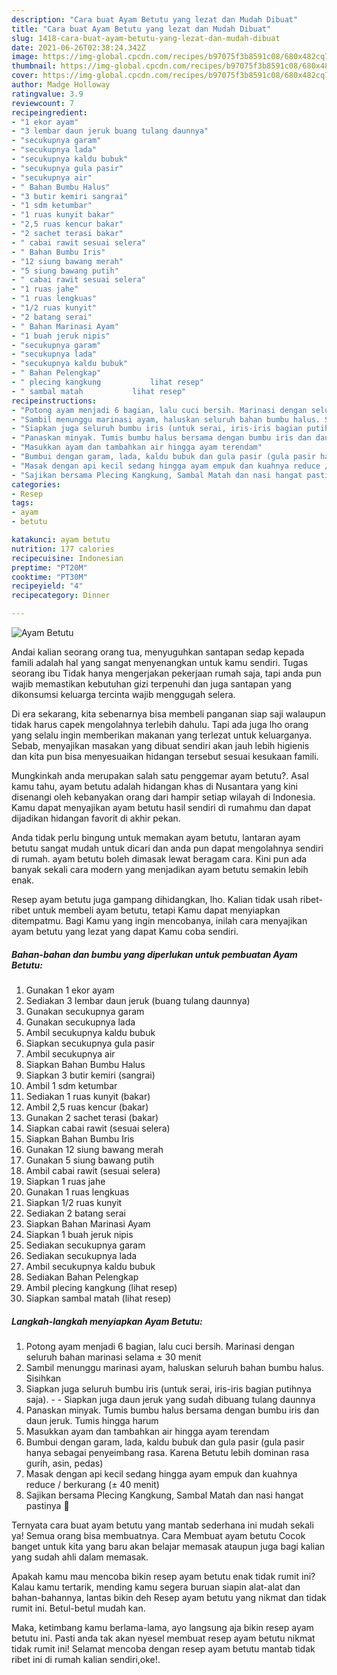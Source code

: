 ```yaml
---
description: "Cara buat Ayam Betutu yang lezat dan Mudah Dibuat"
title: "Cara buat Ayam Betutu yang lezat dan Mudah Dibuat"
slug: 1418-cara-buat-ayam-betutu-yang-lezat-dan-mudah-dibuat
date: 2021-06-26T02:38:24.342Z
image: https://img-global.cpcdn.com/recipes/b97075f3b8591c08/680x482cq70/ayam-betutu-foto-resep-utama.jpg
thumbnail: https://img-global.cpcdn.com/recipes/b97075f3b8591c08/680x482cq70/ayam-betutu-foto-resep-utama.jpg
cover: https://img-global.cpcdn.com/recipes/b97075f3b8591c08/680x482cq70/ayam-betutu-foto-resep-utama.jpg
author: Madge Holloway
ratingvalue: 3.9
reviewcount: 7
recipeingredient:
- "1 ekor ayam"
- "3 lembar daun jeruk buang tulang daunnya"
- "secukupnya garam"
- "secukupnya lada"
- "secukupnya kaldu bubuk"
- "secukupnya gula pasir"
- "secukupnya air"
- " Bahan Bumbu Halus"
- "3 butir kemiri sangrai"
- "1 sdm ketumbar"
- "1 ruas kunyit bakar"
- "2,5 ruas kencur bakar"
- "2 sachet terasi bakar"
- " cabai rawit sesuai selera"
- " Bahan Bumbu Iris"
- "12 siung bawang merah"
- "5 siung bawang putih"
- " cabai rawit sesuai selera"
- "1 ruas jahe"
- "1 ruas lengkuas"
- "1/2 ruas kunyit"
- "2 batang serai"
- " Bahan Marinasi Ayam"
- "1 buah jeruk nipis"
- "secukupnya garam"
- "secukupnya lada"
- "secukupnya kaldu bubuk"
- " Bahan Pelengkap"
- " plecing kangkung           lihat resep"
- " sambal matah           lihat resep"
recipeinstructions:
- "Potong ayam menjadi 6 bagian, lalu cuci bersih. Marinasi dengan seluruh bahan marinasi selama ± 30 menit"
- "Sambil menunggu marinasi ayam, haluskan seluruh bahan bumbu halus. Sisihkan"
- "Siapkan juga seluruh bumbu iris (untuk serai, iris-iris bagian putihnya saja).  Siapkan juga daun jeruk yang sudah dibuang tulang daunnya"
- "Panaskan minyak. Tumis bumbu halus bersama dengan bumbu iris dan daun jeruk. Tumis hingga harum"
- "Masukkan ayam dan tambahkan air hingga ayam terendam"
- "Bumbui dengan garam, lada, kaldu bubuk dan gula pasir (gula pasir hanya sebagai penyeimbang rasa. Karena Betutu lebih dominan rasa gurih, asin, pedas)"
- "Masak dengan api kecil sedang hingga ayam empuk dan kuahnya reduce / berkurang (± 40 menit)"
- "Sajikan bersama Plecing Kangkung, Sambal Matah dan nasi hangat pastinya 🤭"
categories:
- Resep
tags:
- ayam
- betutu

katakunci: ayam betutu 
nutrition: 177 calories
recipecuisine: Indonesian
preptime: "PT20M"
cooktime: "PT30M"
recipeyield: "4"
recipecategory: Dinner

---
```



![Ayam Betutu](https://img-global.cpcdn.com/recipes/b97075f3b8591c08/680x482cq70/ayam-betutu-foto-resep-utama.jpg)

Andai kalian seorang orang tua, menyuguhkan santapan sedap kepada famili adalah hal yang sangat menyenangkan untuk kamu sendiri. Tugas seorang ibu Tidak hanya mengerjakan pekerjaan rumah saja, tapi anda pun wajib memastikan kebutuhan gizi terpenuhi dan juga santapan yang dikonsumsi keluarga tercinta wajib menggugah selera.

Di era  sekarang, kita sebenarnya bisa membeli panganan siap saji walaupun tidak harus capek mengolahnya terlebih dahulu. Tapi ada juga lho orang yang selalu ingin memberikan makanan yang terlezat untuk keluarganya. Sebab, menyajikan masakan yang dibuat sendiri akan jauh lebih higienis dan kita pun bisa menyesuaikan hidangan tersebut sesuai kesukaan famili. 



Mungkinkah anda merupakan salah satu penggemar ayam betutu?. Asal kamu tahu, ayam betutu adalah hidangan khas di Nusantara yang kini disenangi oleh kebanyakan orang dari hampir setiap wilayah di Indonesia. Kamu dapat menyajikan ayam betutu hasil sendiri di rumahmu dan dapat dijadikan hidangan favorit di akhir pekan.

Anda tidak perlu bingung untuk memakan ayam betutu, lantaran ayam betutu sangat mudah untuk dicari dan anda pun dapat mengolahnya sendiri di rumah. ayam betutu boleh dimasak lewat beragam cara. Kini pun ada banyak sekali cara modern yang menjadikan ayam betutu semakin lebih enak.

Resep ayam betutu juga gampang dihidangkan, lho. Kalian tidak usah ribet-ribet untuk membeli ayam betutu, tetapi Kamu dapat menyiapkan ditempatmu. Bagi Kamu yang ingin mencobanya, inilah cara menyajikan ayam betutu yang lezat yang dapat Kamu coba sendiri.

<!--inarticleads1-->

##### Bahan-bahan dan bumbu yang diperlukan untuk pembuatan Ayam Betutu:

1. Gunakan 1 ekor ayam
1. Sediakan 3 lembar daun jeruk (buang tulang daunnya)
1. Gunakan secukupnya garam
1. Gunakan secukupnya lada
1. Ambil secukupnya kaldu bubuk
1. Siapkan secukupnya gula pasir
1. Ambil secukupnya air
1. Siapkan  Bahan Bumbu Halus
1. Siapkan 3 butir kemiri (sangrai)
1. Ambil 1 sdm ketumbar
1. Sediakan 1 ruas kunyit (bakar)
1. Ambil 2,5 ruas kencur (bakar)
1. Gunakan 2 sachet terasi (bakar)
1. Siapkan  cabai rawit (sesuai selera)
1. Siapkan  Bahan Bumbu Iris
1. Gunakan 12 siung bawang merah
1. Gunakan 5 siung bawang putih
1. Ambil  cabai rawit (sesuai selera)
1. Siapkan 1 ruas jahe
1. Gunakan 1 ruas lengkuas
1. Siapkan 1/2 ruas kunyit
1. Sediakan 2 batang serai
1. Siapkan  Bahan Marinasi Ayam
1. Siapkan 1 buah jeruk nipis
1. Sediakan secukupnya garam
1. Sediakan secukupnya lada
1. Ambil secukupnya kaldu bubuk
1. Sediakan  Bahan Pelengkap
1. Ambil  plecing kangkung           (lihat resep)
1. Siapkan  sambal matah           (lihat resep)




<!--inarticleads2-->

##### Langkah-langkah menyiapkan Ayam Betutu:

1. Potong ayam menjadi 6 bagian, lalu cuci bersih. Marinasi dengan seluruh bahan marinasi selama ± 30 menit
1. Sambil menunggu marinasi ayam, haluskan seluruh bahan bumbu halus. Sisihkan
1. Siapkan juga seluruh bumbu iris (untuk serai, iris-iris bagian putihnya saja). -  - Siapkan juga daun jeruk yang sudah dibuang tulang daunnya
1. Panaskan minyak. Tumis bumbu halus bersama dengan bumbu iris dan daun jeruk. Tumis hingga harum
1. Masukkan ayam dan tambahkan air hingga ayam terendam
1. Bumbui dengan garam, lada, kaldu bubuk dan gula pasir (gula pasir hanya sebagai penyeimbang rasa. Karena Betutu lebih dominan rasa gurih, asin, pedas)
1. Masak dengan api kecil sedang hingga ayam empuk dan kuahnya reduce / berkurang (± 40 menit)
1. Sajikan bersama Plecing Kangkung, Sambal Matah dan nasi hangat pastinya 🤭




Ternyata cara buat ayam betutu yang mantab sederhana ini mudah sekali ya! Semua orang bisa membuatnya. Cara Membuat ayam betutu Cocok banget untuk kita yang baru akan belajar memasak ataupun juga bagi kalian yang sudah ahli dalam memasak.

Apakah kamu mau mencoba bikin resep ayam betutu enak tidak rumit ini? Kalau kamu tertarik, mending kamu segera buruan siapin alat-alat dan bahan-bahannya, lantas bikin deh Resep ayam betutu yang nikmat dan tidak rumit ini. Betul-betul mudah kan. 

Maka, ketimbang kamu berlama-lama, ayo langsung aja bikin resep ayam betutu ini. Pasti anda tak akan nyesel membuat resep ayam betutu nikmat tidak rumit ini! Selamat mencoba dengan resep ayam betutu mantab tidak ribet ini di rumah kalian sendiri,oke!.

